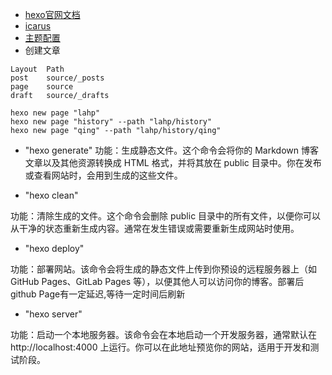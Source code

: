 + [hexo官网文档](https://hexo.io/zh-cn/docs/commands)
+ [icarus](https://ppoffice.github.io/hexo-theme-icarus/uncategorized/getting-started-with-icarus/)
+ [主题配置](https://ppoffice.github.io/hexo-theme-icarus/Configuration/icarus-user-guide-configuring-the-theme/)
+ 创建文章
```
Layout	Path
post	source/_posts
page	source
draft	source/_drafts

hexo new page "lahp"
hexo new page "history" --path "lahp/history"
hexo new page "qing" --path "lahp/history/qing"

```
+ "hexo generate"
功能：生成静态文件。这个命令会将你的 Markdown 博客文章以及其他资源转换成 HTML 格式，并将其放在 public 目录中。你在发布或查看网站时，会用到生成的这些文件。

+  "hexo clean"

功能：清除生成的文件。这个命令会删除 public 目录中的所有文件，以便你可以从干净的状态重新生成内容。通常在发生错误或需要重新生成网站时使用。

+  "hexo deploy"

功能：部署网站。该命令会将生成的静态文件上传到你预设的远程服务器上（如 GitHub Pages、GitLab Pages 等），以便其他人可以访问你的博客。部署后github Page有一定延迟,等待一定时间后刷新

+  "hexo server"

功能：启动一个本地服务器。该命令会在本地启动一个开发服务器，通常默认在 http://localhost:4000 上运行。你可以在此地址预览你的网站，适用于开发和测试阶段。